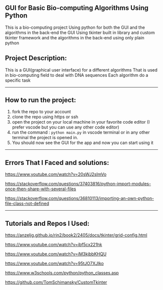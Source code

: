 ## GUI for Basic Bio-computing Algorithms Using Python
This is a bio-computing project Using python
for both the GUI and the algorithms in the back-end
the GUI Using tkinter built in library and custom tkinter framework
and the algorithms in the back-end using only plain python 

## Project Description:
This is a GUI(graphical user interface) for a different algorithms 
That is used in bio-computing field to deal with DNA sequences 
Each algorithm do a specific task 

---

## How to run the project:
1. fork the repo to your account
2. clone the repo using https or ssh
3. open the project on your local machine in your favorite code editor
(I prefer vscode but you can use any other code editor)
4. run the command : 
    `python main.py` 
in vscode terminal
or in any other terminal the project is opened in.
5. You should now see the GUI for the app and now you can start using it

---

## Errors That I Faced and solutions:

https://www.youtube.com/watch?v=20sWJ2sImVo

https://stackoverflow.com/questions/37403816/python-import-modules-once-then-share-with-several-files

https://stackoverflow.com/questions/36810113/importing-an-own-python-file-class-not-defined

---

## Tutorials and Repos I Used:
https://anzeljg.github.io/rin2/book2/2405/docs/tkinter/grid-config.html

https://www.youtube.com/watch?v=ibf5cx221hk

https://www.youtube.com/watch?v=iM3kjbbKHQU

https://www.youtube.com/watch?v=95tJO7XJlko

https://www.w3schools.com/python/python_classes.asp

https://github.com/TomSchimansky/CustomTkinter


